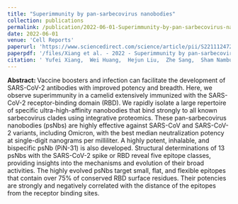 ```yaml
---
title: "Superimmunity by pan-sarbecovirus nanobodies"
collection: publications
permalink: /publication/2022-06-01-Superimmunity-by-pan-sarbecovirus-nanobodies
date: 2022-06-01
venue: 'Cell Reports'
paperurl: 'https://www.sciencedirect.com/science/article/pii/S2211124722007938'
paperpdf: '/files/Xiang et al. - 2022 - Superimmunity by pan-sarbecovirus nanobodies.pdf'
citation: ' Yufei Xiang,  Wei Huang,  Hejun Liu,  Zhe Sang,  Sham Nambulli,  Jérôme Tubiana,  Kevin Williams,  W. Duprex,  Dina Schneidman-Duhovny,  Ian Wilson,  Derek Taylor,  Yi Shi, &quot;Superimmunity by pan-sarbecovirus nanobodies.&quot; Cell Reports, 2022.'
---
```

<b> Abstract: </b>Vaccine boosters and infection can facilitate the development of SARS-CoV-2 antibodies with improved potency and breadth. Here, we observe superimmunity in a camelid extensively immunized with the SARS-CoV-2 receptor-binding domain (RBD). We rapidly isolate a large repertoire of specific ultra-high-affinity nanobodies that bind strongly to all known sarbecovirus clades using integrative proteomics. These pan-sarbecovirus nanobodies (psNbs) are highly effective against SARS-CoV and SARS-CoV-2 variants, including Omicron, with the best median neutralization potency at single-digit nanograms per milliliter. A highly potent, inhalable, and bispecific psNb (PiN-31) is also developed. Structural determinations of 13 psNbs with the SARS-CoV-2 spike or RBD reveal five epitope classes, providing insights into the mechanisms and evolution of their broad activities. The highly evolved psNbs target small, flat, and flexible epitopes that contain over 75\% of conserved RBD surface residues. Their potencies are strongly and negatively correlated with the distance of the epitopes from the receptor binding sites.
